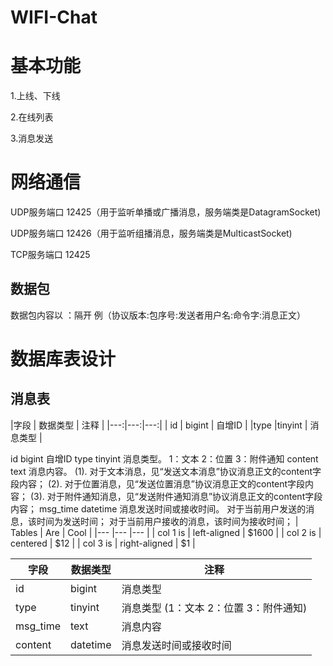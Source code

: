 # WIFI-Chat
<h1>基本功能</h1>

1.上线、下线

2.在线列表

3.消息发送

<h1>网络通信</h1>

UDP服务端口	12425（用于监听单播或广播消息，服务端类是DatagramSocket)

UDP服务端口	12426（用于监听组播消息，服务端类是MulticastSocket)

TCP服务端口	12425

<h2>数据包</h2>

数据包内容以 ：隔开 例（协议版本:包序号:发送者用户名:命令字:消息正文）

<h1>数据库表设计</h1>
<h2>消息表</h2>
|字段    | 数据类型  |  注释  | 
|---:|---:|---:|
|  id | bigint  | 自增ID  | 
|type  |tinyint   | 消息类型  |   
 

id	bigint		自增ID
type	tinyint		消息类型。
1：文本  2：位置  3：附件通知
content	text		消息内容。
(1). 对于文本消息，见“发送文本消息”协议消息正文的content字段内容；
(2). 对于位置消息，见“发送位置消息”协议消息正文的content字段内容；
(3). 对于附件通知消息，见“发送附件通知消息”协议消息正文的content字段内容；
msg_time	datetime		消息发送时间或接收时间。
对于当前用户发送的消息，该时间为发送时间；
对于当前用户接收的消息，该时间为接收时间；
| Tables   |      Are      |  Cool |
|--- |--- |--- |
| col 1 is |  left-aligned | $1600 |
| col 2 is |    centered   |   $12 |
| col 3 is | right-aligned |    $1 |

| 字段   	|     数据类型  	|  注释 	|
|     ---	|       ---	|    ---	|
|   id     	|     bigint     	|    消息类型   	|
|    type    	|   tinyint       	|    消息类型 (1：文本  2：位置  3：附件通知)  	|
|   	msg_time     |   	text       |   	 消息内容   |
|   	content     |   	datetime       |   	消息发送时间或接收时间   |



